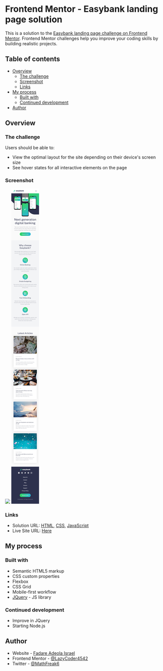 # Frontend Mentor - Easybank landing page solution

This is a solution to the [Easybank landing page challenge on Frontend Mentor](https://www.frontendmentor.io/challenges/easybank-landing-page-WaUhkoDN). Frontend Mentor challenges help you improve your coding skills by building realistic projects. 

## Table of contents

- [Overview](#overview)
  - [The challenge](#the-challenge)
  - [Screenshot](#screenshot)
  - [Links](#links)
- [My process](#my-process)
  - [Built with](#built-with)
  - [Continued development](#continued-development)
- [Author](#author)

## Overview

### The challenge

Users should be able to:

- View the optimal layout for the site depending on their device's screen size
- See hover states for all interactive elements on the page

### Screenshot

![](./screenshot-destop.png)
![](./screenshot-mobile.png)

### Links

- Solution URL: [HTML](https://github.com/LazyCoder4542/easybank-landing-page-master/blob/master/index.html), [CSS](https://github.com/LazyCoder4542/easybank-landing-page-master/blob/master/style.css), [JavaScript](https://github.com/LazyCoder4542/easybank-landing-page-master/blob/master/script.js)
- Live Site URL: [Here](https://easybank-by-lazycoder.netlify.app)

## My process

### Built with

- Semantic HTML5 markup
- CSS custom properties
- Flexbox
- CSS Grid
- Mobile-first workflow
- [JQuery](https://jquery.com/) - JS library


### Continued development

- Improve in JQuery
- Starting Node.js


## Author

- Website - [Fadare Adeola Israel](https://lazycoder.great-site.net)
- Frontend Mentor - [@LazyCoder4542](https://www.frontendmentor.io/profile/LazyCoder4542)
- Twitter - [@MathFreak6](https://www.twitter.com/MathFreak6)
